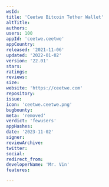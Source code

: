 ```yaml
---
wsId: 
title: 'Ceetwe Bitcoin Tether Wallet'
altTitle: 
authors: 
users: 100
appId: 'ceetwe.ceetwe'
appCountry: 
released: '2021-11-06'
updated: '2022-01-02'
version: '22.01'
stars: 
ratings: 
reviews: 
size: 
website: 'https://ceetwe.com'
repository: 
issue: 
icon: 'ceetwe.ceetwe.png'
bugbounty: 
meta: 'removed'
verdict: 'fewusers'
appHashes: 
date: '2023-11-02'
signer: 
reviewArchive: 
twitter: 
social: 
redirect_from: 
developerName: 'Mr. Vin'
features: 

---
```


